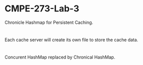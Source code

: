 # CMPE-273-Lab-3
Chronicle Hashmap for Persistent Caching. 
#
Each cache server will create its own file to store the cache data.
#
Concurent HashMap replaced by Chronical HashMap.
